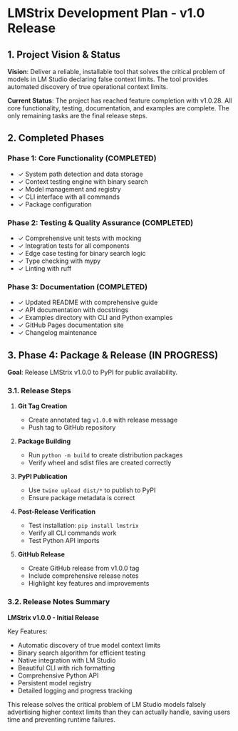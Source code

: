 # LMStrix Development Plan - v1.0 Release

## 1. Project Vision & Status

**Vision**: Deliver a reliable, installable tool that solves the critical problem of models in LM Studio declaring false context limits. The tool provides automated discovery of true operational context limits.

**Current Status**: The project has reached feature completion with v1.0.28. All core functionality, testing, documentation, and examples are complete. The only remaining tasks are the final release steps.

## 2. Completed Phases

### Phase 1: Core Functionality (COMPLETED)
- ✓ System path detection and data storage
- ✓ Context testing engine with binary search
- ✓ Model management and registry
- ✓ CLI interface with all commands
- ✓ Package configuration

### Phase 2: Testing & Quality Assurance (COMPLETED)
- ✓ Comprehensive unit tests with mocking
- ✓ Integration tests for all components
- ✓ Edge case testing for binary search logic
- ✓ Type checking with mypy
- ✓ Linting with ruff

### Phase 3: Documentation (COMPLETED)
- ✓ Updated README with comprehensive guide
- ✓ API documentation with docstrings
- ✓ Examples directory with CLI and Python examples
- ✓ GitHub Pages documentation site
- ✓ Changelog maintenance

## 3. Phase 4: Package & Release (IN PROGRESS)

**Goal**: Release LMStrix v1.0.0 to PyPI for public availability.

### 3.1. Release Steps

1. **Git Tag Creation**
   - Create annotated tag `v1.0.0` with release message
   - Push tag to GitHub repository

2. **Package Building**
   - Run `python -m build` to create distribution packages
   - Verify wheel and sdist files are created correctly

3. **PyPI Publication**
   - Use `twine upload dist/*` to publish to PyPI
   - Ensure package metadata is correct

4. **Post-Release Verification**
   - Test installation: `pip install lmstrix`
   - Verify all CLI commands work
   - Test Python API imports

5. **GitHub Release**
   - Create GitHub release from v1.0.0 tag
   - Include comprehensive release notes
   - Highlight key features and improvements

### 3.2. Release Notes Summary

**LMStrix v1.0.0 - Initial Release**

Key Features:
- Automatic discovery of true model context limits
- Binary search algorithm for efficient testing
- Native integration with LM Studio
- Beautiful CLI with rich formatting
- Comprehensive Python API
- Persistent model registry
- Detailed logging and progress tracking

This release solves the critical problem of LM Studio models falsely advertising higher context limits than they can actually handle, saving users time and preventing runtime failures.